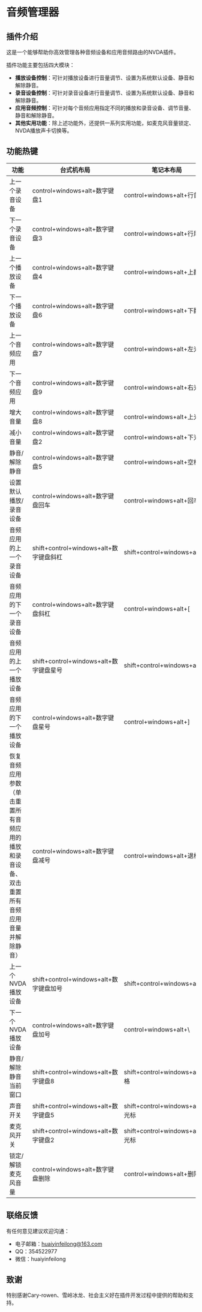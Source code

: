 # 音频管理器

## 插件介绍

这是一个能够帮助你高效管理各种音频设备和应用音频路由的NVDA插件。

插件功能主要包括四大模块：

* **播放设备控制**：可针对播放设备进行音量调节、设置为系统默认设备、静音和解除静音。
* **录音设备控制**：可针对录音设备进行音量调节、设置为系统默认设备、静音和解除静音。
* **应用音频控制**：可针对每个音频应用指定不同的播放和录音设备、调节音量、静音和解除静音。
* **其他实用功能**：除上述功能外，还提供一系列实用功能，如麦克风音量锁定、NVDA播放声卡切换等。

## 功能热键

| 功能 | 台式机布局 | 笔记本布局 |
| --- | --- | --- |
| 上一个录音设备 | control+windows+alt+数字键盘1 | control+windows+alt+行首 |
| 下一个录音设备 | control+windows+alt+数字键盘3 | control+windows+alt+行尾 |
| 上一个播放设备 | control+windows+alt+数字键盘4 | control+windows+alt+上翻页 |
| 下一个播放设备 | control+windows+alt+数字键盘6 | control+windows+alt+下翻页 |
| 上一个音频应用 | control+windows+alt+数字键盘7 | control+windows+alt+左光彪 |
| 下一个音频应用 | control+windows+alt+数字键盘9 | control+windows+alt+右光标 |
| 增大音量 | control+windows+alt+数字键盘8 | control+windows+alt+上光标 |
| 减小音量 | control+windows+alt+数字键盘2 | control+windows+alt+下光标 |
| 静音/解除静音 | control+windows+alt+数字键盘5 | control+windows+alt+空格 |
| 设置默认播放/录音设备 | control+windows+alt+数字键盘回车 | control+windows+alt+回车 |
| 音频应用的上一个录音设备 | shift+control+windows+alt+数字键盘斜杠 | shift+control+windows+alt+[ |
| 音频应用的下一个录音设备 | control+windows+alt+数字键盘斜杠 | control+windows+alt+[ |
| 音频应用的上一个播放设备 | shift+control+windows+alt+数字键盘星号 | shift+control+windows+alt+] |
| 音频应用的下一个播放设备 | control+windows+alt+数字键盘星号 | control+windows+alt+] |
| 恢复音频应用参数（单击重置所有音频应用的播放和录音设备、双击重置所有音频应用音量并解除静音） | control+windows+alt+数字键盘减号 | control+windows+alt+退格 |
| 上一个NVDA播放设备 | shift+control+windows+alt+数字键盘加号 | shift+control+windows+alt+\ |
| 下一个NVDA播放设备 | control+windows+alt+数字键盘加号 | control+windows+alt+\ |
| 静音/解除静音当前窗口 | shift+control+windows+alt+数字键盘8 | shift+control+windows+alt+空格 |
| 声音开关 | shift+control+windows+alt+数字键盘5 | shift+control+windows+alt+上光标 |
| 麦克风开关 | shift+control+windows+alt+数字键盘2 | shift+control+windows+alt+下光标 |
| 锁定/解锁麦克风音量 | control+windows+alt+数字键盘删除 | control+windows+alt+删除 |

## 联络反馈

有任何意见建议欢迎沟通：

* 电子邮箱：huaiyinfeilong@163.com
* QQ：354522977
* 微信：huaiyinfeilong

## 致谢

特别感谢Cary-rowen、雪岭冰龙、社会主义好在插件开发过程中提供的帮助和支持。
